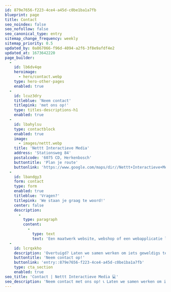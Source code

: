 ```yaml
---
id: 879e7656-f223-4ce4-a45d-c0be1ba1a7fb
blueprint: page
title: Contact
seo_noindex: false
seo_nofollow: false
seo_canonical_type: entry
sitemap_change_frequency: weekly
sitemap_priority: 0.5
updated_by: 0a867066-f96d-4094-a2f6-3f8e9afdf4e2
updated_at: 1673642220
page_builder:
  -
    id: lb6dv4qe
    heroimage:
      - hero/contact.webp
    type: hero-other-pages
    enabled: true
  -
    id: lcuz3dry
    titleblue: 'Neem contact'
    titlepink: 'met ons op!'
    type: titles-descriptions-h1
    enabled: true
  -
    id: lbahylsu
    type: contactblock
    enabled: true
    image:
      - images/nettt.webp
    title: 'Nettt Interactieve Media'
    address: 'Stationsweg 84'
    postalcode: '6075 CD, Herkenbosch'
    buttontitle: 'Plan je route'
    buttonlink: 'https://www.google.com/maps/dir//Nettt+Interactieve+Media,+Stationsweg,+Herkenbosch/@51.1668084,6.0522194,14.86z/data=!4m9!4m8!1m0!1m5!1m1!1s0x47c0b2e707dce5f5:0x704360981783f2f2!2m2!1d6.0630622!2d51.1671273!3e0'
  -
    id: lbandgy3
    form: contact
    type: form
    enabled: true
    titleblue: 'Vragen?'
    titlepink: 'We staan je graag te woord!'
    center: false
    description:
      -
        type: paragraph
        content:
          -
            type: text
            text: 'Een maatwerk website, webshop of een webapplicatie laten maken? Neem snel contact met ons op. We streven er na om binnen 24 uur contact op te nemen!'
  -
    id: lcrqxkho
    description: 'Overtuigd? Laten we samen werken om iets geweldigs te realiseren!'
    buttontitle: 'Neem contact op!'
    buttonlink: 'entry::879e7656-f223-4ce4-a45d-c0be1ba1a7fb'
    type: cta_section
    enabled: true
seo_title: 'Contact | Nettt Interactieve Media 💻'
seo_description: 'Neem contact met ons op! 📞 Laten we samen werken om iets geweldigs te realiseren! 🚀'
---
```

